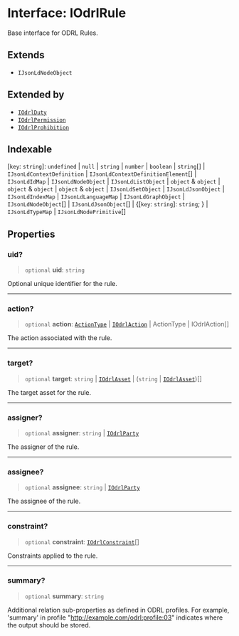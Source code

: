 # Interface: IOdrlRule

Base interface for ODRL Rules.

## Extends

- `IJsonLdNodeObject`

## Extended by

- [`IOdrlDuty`](IOdrlDuty.md)
- [`IOdrlPermission`](IOdrlPermission.md)
- [`IOdrlProhibition`](IOdrlProhibition.md)

## Indexable

\[`key`: `string`\]: `undefined` \| `null` \| `string` \| `number` \| `boolean` \| `string`[] \| `IJsonLdContextDefinition` \| `IJsonLdContextDefinitionElement`[] \| `IJsonLdIdMap` \| `IJsonLdNodeObject` \| `IJsonLdListObject` \| `object` & `object` \| `object` & `object` \| `object` & `object` \| `IJsonLdSetObject` \| `IJsonLdJsonObject` \| `IJsonLdIndexMap` \| `IJsonLdLanguageMap` \| `IJsonLdGraphObject` \| `IJsonLdNodeObject`[] \| `IJsonLdJsonObject`[] \| \{[`key`: `string`]: `string`; \} \| `IJsonLdTypeMap` \| `IJsonLdNodePrimitive`[]

## Properties

### uid?

> `optional` **uid**: `string`

Optional unique identifier for the rule.

***

### action?

> `optional` **action**: [`ActionType`](../type-aliases/ActionType.md) \| [`IOdrlAction`](IOdrlAction.md) \| ActionType \| IOdrlAction[]

The action associated with the rule.

***

### target?

> `optional` **target**: `string` \| [`IOdrlAsset`](IOdrlAsset.md) \| (`string` \| [`IOdrlAsset`](IOdrlAsset.md))[]

The target asset for the rule.

***

### assigner?

> `optional` **assigner**: `string` \| [`IOdrlParty`](IOdrlParty.md)

The assigner of the rule.

***

### assignee?

> `optional` **assignee**: `string` \| [`IOdrlParty`](IOdrlParty.md)

The assignee of the rule.

***

### constraint?

> `optional` **constraint**: [`IOdrlConstraint`](IOdrlConstraint.md)[]

Constraints applied to the rule.

***

### summary?

> `optional` **summary**: `string`

Additional relation sub-properties as defined in ODRL profiles.
For example, 'summary' in profile "http://example.com/odrl:profile:03"
indicates where the output should be stored.
